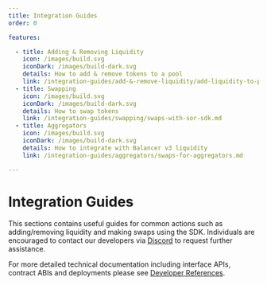 ```yaml
---
title: Integration Guides
order: 0

features:

  - title: Adding & Removing Liquidity
    icon: /images/build.svg
    iconDark: /images/build-dark.svg
    details: How to add & remove tokens to a pool
    link: /integration-guides/add-&-remove-liquidity/add-liquidity-to-pool.md
  - title: Swapping
    icon: /images/build.svg
    iconDark: /images/build-dark.svg
    details: How to swap tokens
    link: /integration-guides/swapping/swaps-with-sor-sdk.md
  - title: Aggregators
    icon: /images/build.svg
    iconDark: /images/build-dark.svg
    details: How to integrate with Balancer v3 liquidity
    link: /integration-guides/aggregators/swaps-for-aggregators.md

---
```

# Integration Guides

This sections contains useful guides for common actions such as adding/removing liquidity and making swaps using the SDK. Individuals are encouraged to contact our developers via [Discord](https://discord.balancer.fi/) to request further assistance.

For more detailed technical documentation including interface APIs, contract ABIs and deployments please see [Developer References](../developer-reference/sdk/README.md).